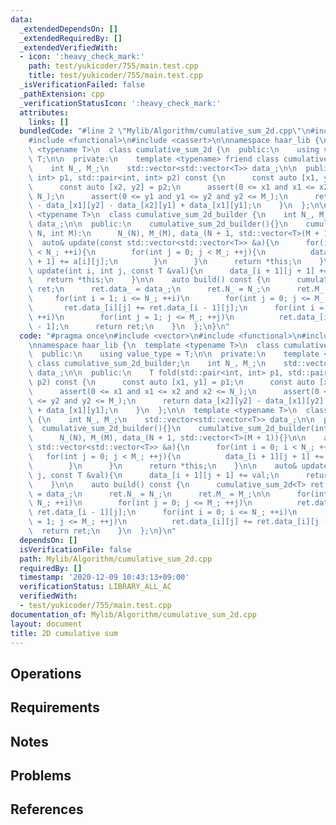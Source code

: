 ```yaml
---
data:
  _extendedDependsOn: []
  _extendedRequiredBy: []
  _extendedVerifiedWith:
  - icon: ':heavy_check_mark:'
    path: test/yukicoder/755/main.test.cpp
    title: test/yukicoder/755/main.test.cpp
  _isVerificationFailed: false
  _pathExtension: cpp
  _verificationStatusIcon: ':heavy_check_mark:'
  attributes:
    links: []
  bundledCode: "#line 2 \"Mylib/Algorithm/cumulative_sum_2d.cpp\"\n#include <vector>\n\
    #include <functional>\n#include <cassert>\n\nnamespace haar_lib {\n  template\
    \ <typename T>\n  class cumulative_sum_2d {\n  public:\n    using value_type =\
    \ T;\n\n  private:\n    template <typename> friend class cumulative_sum_2d_builder;\n\
    \    int N_, M_;\n    std::vector<std::vector<T>> data_;\n\n  public:\n    T fold(std::pair<int,\
    \ int> p1, std::pair<int, int> p2) const {\n      const auto [x1, y1] = p1;\n\
    \      const auto [x2, y2] = p2;\n      assert(0 <= x1 and x1 <= x2 and x2 <=\
    \ N_);\n      assert(0 <= y1 and y1 <= y2 and y2 <= M_);\n      return data_[x2][y2]\
    \ - data_[x1][y2] - data_[x2][y1] + data_[x1][y1];\n    }\n  };\n\n  template\
    \ <typename T>\n  class cumulative_sum_2d_builder {\n    int N_, M_;\n    std::vector<std::vector<T>>\
    \ data_;\n\n  public:\n    cumulative_sum_2d_builder(){}\n    cumulative_sum_2d_builder(int\
    \ N, int M):\n      N_(N), M_(M), data_(N + 1, std::vector<T>(M + 1)){}\n\n  \
    \  auto& update(const std::vector<std::vector<T>> &a){\n      for(int i = 0; i\
    \ < N_; ++i){\n        for(int j = 0; j < M_; ++j){\n          data_[i + 1][j\
    \ + 1] += a[i][j];\n        }\n      }\n      return *this;\n    }\n\n    auto&\
    \ update(int i, int j, const T &val){\n      data_[i + 1][j + 1] += val;\n   \
    \   return *this;\n    }\n\n    auto build() const {\n      cumulative_sum_2d<T>\
    \ ret;\n      ret.data_ = data_;\n      ret.N_ = N_;\n      ret.M_ = M_;\n\n \
    \     for(int i = 1; i <= N_; ++i)\n        for(int j = 0; j <= M_; ++j)\n   \
    \       ret.data_[i][j] += ret.data_[i - 1][j];\n      for(int i = 0; i <= N_;\
    \ ++i)\n        for(int j = 1; j <= M_; ++j)\n          ret.data_[i][j] += ret.data_[i][j\
    \ - 1];\n      return ret;\n    }\n  };\n}\n"
  code: "#pragma once\n#include <vector>\n#include <functional>\n#include <cassert>\n\
    \nnamespace haar_lib {\n  template <typename T>\n  class cumulative_sum_2d {\n\
    \  public:\n    using value_type = T;\n\n  private:\n    template <typename> friend\
    \ class cumulative_sum_2d_builder;\n    int N_, M_;\n    std::vector<std::vector<T>>\
    \ data_;\n\n  public:\n    T fold(std::pair<int, int> p1, std::pair<int, int>\
    \ p2) const {\n      const auto [x1, y1] = p1;\n      const auto [x2, y2] = p2;\n\
    \      assert(0 <= x1 and x1 <= x2 and x2 <= N_);\n      assert(0 <= y1 and y1\
    \ <= y2 and y2 <= M_);\n      return data_[x2][y2] - data_[x1][y2] - data_[x2][y1]\
    \ + data_[x1][y1];\n    }\n  };\n\n  template <typename T>\n  class cumulative_sum_2d_builder\
    \ {\n    int N_, M_;\n    std::vector<std::vector<T>> data_;\n\n  public:\n  \
    \  cumulative_sum_2d_builder(){}\n    cumulative_sum_2d_builder(int N, int M):\n\
    \      N_(N), M_(M), data_(N + 1, std::vector<T>(M + 1)){}\n\n    auto& update(const\
    \ std::vector<std::vector<T>> &a){\n      for(int i = 0; i < N_; ++i){\n     \
    \   for(int j = 0; j < M_; ++j){\n          data_[i + 1][j + 1] += a[i][j];\n\
    \        }\n      }\n      return *this;\n    }\n\n    auto& update(int i, int\
    \ j, const T &val){\n      data_[i + 1][j + 1] += val;\n      return *this;\n\
    \    }\n\n    auto build() const {\n      cumulative_sum_2d<T> ret;\n      ret.data_\
    \ = data_;\n      ret.N_ = N_;\n      ret.M_ = M_;\n\n      for(int i = 1; i <=\
    \ N_; ++i)\n        for(int j = 0; j <= M_; ++j)\n          ret.data_[i][j] +=\
    \ ret.data_[i - 1][j];\n      for(int i = 0; i <= N_; ++i)\n        for(int j\
    \ = 1; j <= M_; ++j)\n          ret.data_[i][j] += ret.data_[i][j - 1];\n    \
    \  return ret;\n    }\n  };\n}\n"
  dependsOn: []
  isVerificationFile: false
  path: Mylib/Algorithm/cumulative_sum_2d.cpp
  requiredBy: []
  timestamp: '2020-12-09 10:43:13+09:00'
  verificationStatus: LIBRARY_ALL_AC
  verifiedWith:
  - test/yukicoder/755/main.test.cpp
documentation_of: Mylib/Algorithm/cumulative_sum_2d.cpp
layout: document
title: 2D cumulative sum
---
```


## Operations

## Requirements

## Notes

## Problems

## References

